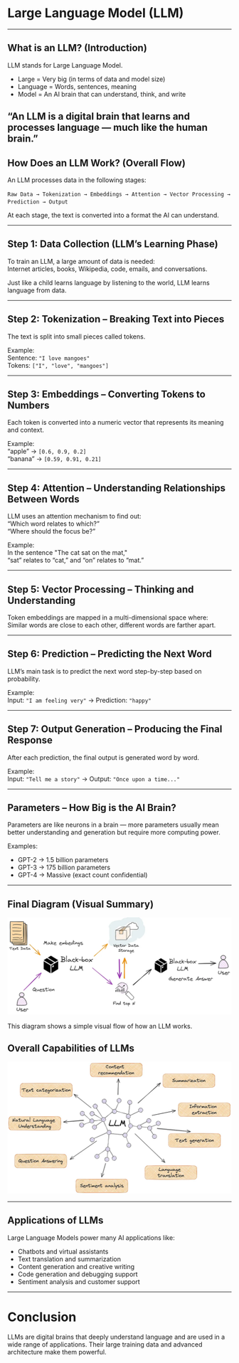 # Large Language Model (LLM) 

---

## What is an LLM? (Introduction)

LLM stands for Large Language Model.

- Large = Very big (in terms of data and model size)
- Language = Words, sentences, meaning
- Model = An AI brain that can understand, think, and write


“An LLM is a digital brain that learns and processes language — much like the human brain.”
---

## How Does an LLM Work? (Overall Flow)

An LLM processes data in the following stages:  

`Raw Data → Tokenization → Embeddings → Attention → Vector Processing → Prediction → Output`

At each stage, the text is converted into a format the AI can understand.

---

## Step 1: Data Collection (LLM’s Learning Phase)

To train an LLM, a large amount of data is needed:  
Internet articles, books, Wikipedia, code, emails, and conversations.

Just like a child learns language by listening to the world, LLM learns language from data.

---

## Step 2: Tokenization – Breaking Text into Pieces

The text is split into small pieces called tokens.

Example:  
Sentence: `"I love mangoes"`  
Tokens: `["I", "love", "mangoes"]`

---

## Step 3: Embeddings – Converting Tokens to Numbers

Each token is converted into a numeric vector that represents its meaning and context.

Example:  
“apple” → `[0.6, 0.9, 0.2]`  
“banana” → `[0.59, 0.91, 0.21]`

---

## Step 4: Attention – Understanding Relationships Between Words

LLM uses an attention mechanism to find out:  
“Which word relates to which?”  
“Where should the focus be?”

Example:  
In the sentence "The cat sat on the mat,"  
“sat” relates to “cat,” and “on” relates to “mat.”

---

## Step 5: Vector Processing – Thinking and Understanding

Token embeddings are mapped in a multi-dimensional space where:  
Similar words are close to each other, different words are farther apart.

---

## Step 6: Prediction – Predicting the Next Word

LLM’s main task is to predict the next word step-by-step based on probability.

Example:  
Input: `"I am feeling very"` → Prediction: `"happy"`

---

## Step 7: Output Generation – Producing the Final Response

After each prediction, the final output is generated word by word.

Example:  
Input: `"Tell me a story"` → Output: `"Once upon a time..."`

---

##  Parameters – How Big is the AI Brain?

Parameters are like neurons in a brain — more parameters usually mean better understanding and generation but require more computing power.

Examples:  
- GPT-2 → 1.5 billion parameters  
- GPT-3 → 175 billion parameters  
- GPT-4 → Massive (exact count confidential)

---

##  Final Diagram (Visual Summary)

![LLM Workflow Diagram illustrating data flow from raw data to output](./images/llm2.png)


This diagram shows a simple visual flow of how an LLM works.

##  Overall Capabilities of LLMs

![LLM capabilities Diagram](./images/llm1.png)


---


## Applications of LLMs

Large Language Models power many AI applications like:

- Chatbots and virtual assistants
- Text translation and summarization
- Content generation and creative writing
- Code generation and debugging support
- Sentiment analysis and customer support


---

# Conclusion

LLMs are digital brains that deeply understand language and are used in a wide range of applications. Their large training data and advanced architecture make them powerful.



